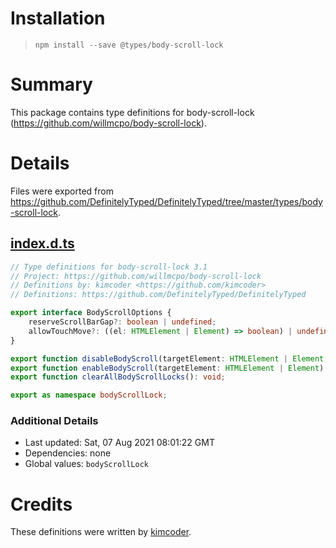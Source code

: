 # Installation
> `npm install --save @types/body-scroll-lock`

# Summary
This package contains type definitions for body-scroll-lock (https://github.com/willmcpo/body-scroll-lock).

# Details
Files were exported from https://github.com/DefinitelyTyped/DefinitelyTyped/tree/master/types/body-scroll-lock.
## [index.d.ts](https://github.com/DefinitelyTyped/DefinitelyTyped/tree/master/types/body-scroll-lock/index.d.ts)
````ts
// Type definitions for body-scroll-lock 3.1
// Project: https://github.com/willmcpo/body-scroll-lock
// Definitions by: kimcoder <https://github.com/kimcoder>
// Definitions: https://github.com/DefinitelyTyped/DefinitelyTyped

export interface BodyScrollOptions {
    reserveScrollBarGap?: boolean | undefined;
    allowTouchMove?: ((el: HTMLElement | Element) => boolean) | undefined;
}

export function disableBodyScroll(targetElement: HTMLElement | Element, options?: BodyScrollOptions): void;
export function enableBodyScroll(targetElement: HTMLElement | Element): void;
export function clearAllBodyScrollLocks(): void;

export as namespace bodyScrollLock;

````

### Additional Details
 * Last updated: Sat, 07 Aug 2021 08:01:22 GMT
 * Dependencies: none
 * Global values: `bodyScrollLock`

# Credits
These definitions were written by [kimcoder](https://github.com/kimcoder).
